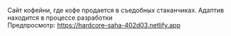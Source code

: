 Сайт кофейни, где кофе продается в съедобных стаканчиках. Адаптив находится в процессе разработки       
Предпросмотр: https://hardcore-saha-402d03.netlify.app
